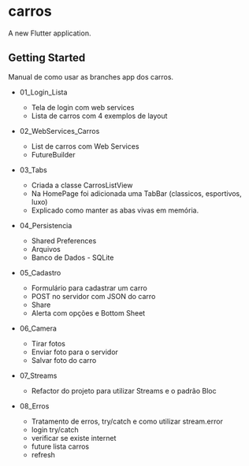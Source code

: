 # carros

A new Flutter application.

## Getting Started

Manual de como usar as branches app dos carros.

* 01_Login_Lista

    - Tela de login com web services
    - Lista de carros com 4 exemplos de layout

* 02_WebServices_Carros

    - List de carros com Web Services
    - FutureBuilder

* 03_Tabs

    - Criada a classe CarrosListView
    - Na HomePage foi adicionada uma TabBar (classicos, esportivos, luxo)
    - Explicado como manter as abas vivas em memória.

* 04_Persistencia

    - Shared Preferences
    - Arquivos
    - Banco de Dados - SQLite

* 05_Cadastro

    - Formulário para cadastrar um carro
    - POST no servidor com JSON do carro
    - Share
    - Alerta com opções e Bottom Sheet

* 06_Camera

    - Tirar fotos
    - Enviar foto para o servidor
    - Salvar foto do carro

* 07_Streams

    - Refactor do projeto para utilizar Streams e o padrão Bloc

* 08_Erros

    - Tratamento de erros, try/catch e como utilizar stream.error
    - login try/catch
    - verificar se existe internet
    - future lista carros
    - refresh